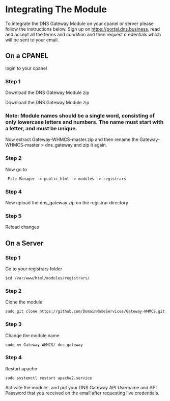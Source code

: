 # Integrating The Module

To integrate the DNS Gateway Module on your cpanel or server please follow the instructions below.
Sign up on https://portal.dns.business, read and accept all the terms and condition and then request credentials which will be sent to your email.

## On a CPANEL

login to your cpanel

### Step 1


Download the DNS Gateway Module zip

Download the DNS Gateway Module zip
### Note: Module names should be a single word, consisting of only lowercase letters and numbers. The name must start with a letter, and must be unique.


Now extract Gateway-WHMCS-master.zip and then rename the Gateway-WHMCS-master > dns_gateway and zip it again.


### Step 2

Now go to
```
 File Manager -> public_html -> modules -> registrars
```

### Step 4

Now upload the dns_gateway.zip on the registrar directory

### Step 5 

Reload changes



## On a Server

### Step 1 

Go to your registrars folder
```
$cd /var/www/html/modules/registrars/
```
### Step 2

Clone the module
```
sudo git clone https://github.com/DomainNameServices/Gateway-WHMCS.git
```
### Step 3

Change the module name
```
sudo mv Gateway-WHMCS/ dns_gateway
```
### Step 4

Restart apache 
```
sudo systemctl restart apache2.service
```

Activate the module , and put your DNS Gateway API Username and API Password that you received on the email after requesting live credentials.
